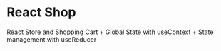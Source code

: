 # React Shop

React Store and Shopping Cart + Global State with useContext + State management with useReducer
